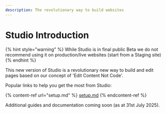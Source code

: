 ```yaml
---
description: The revolutionary way to build websites
---
```


# Studio Introduction

{% hint style="warning" %}
While Studio is in final public Beta we do not recommend using it on production/live websites (start from a Staging site)
{% endhint %}

This new version of Studio is a revolutionary new way to build and edit pages based on our concept of 'Edit Content Not Code'.&#x20;

Popular links to help you get the most from Studio:

{% content-ref url="setup.md" %}
[setup.md](setup.md)
{% endcontent-ref %}

Additional guides and documentation coming soon (as at 31st July 2025).
